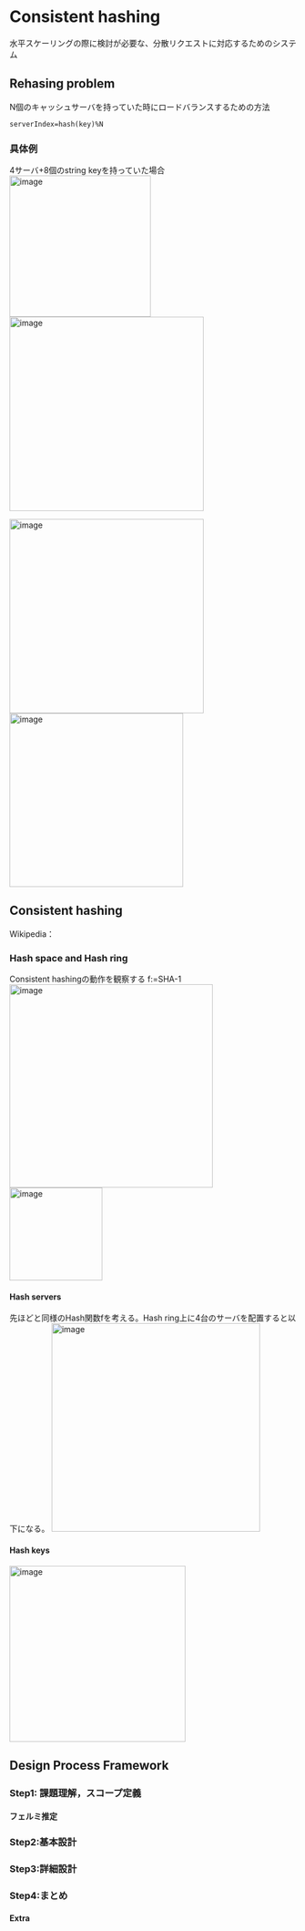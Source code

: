 # Consistent hashing
水平スケーリングの際に検討が必要な、分散リクエストに対応するためのシステム
## Rehasing problem
N個のキャッシュサーバを持っていた時にロードバランスするための方法
```
serverIndex=hash(key)%N
```
### 具体例
4サーバ+8個のstring keyを持っていた場合
<img width="248" alt="image" src="https://github.com/melonoidz/system_design_note/assets/27326835/6d8b5a18-b30e-4b1a-9e14-66a85a0d1654">
<img width="341" alt="image" src="https://github.com/melonoidz/system_design_note/assets/27326835/db2b3dab-82e4-4bde-b186-260031622c3b">

<img width="341" alt="image" src="https://github.com/melonoidz/system_design_note/assets/27326835/f4669781-e685-43a0-aa18-b9c30809409c">
<img width="305" alt="image" src="https://github.com/melonoidz/system_design_note/assets/27326835/4bbd3f77-d272-4eca-aaeb-11b1dd500317">

## Consistent hashing
Wikipedia：

### Hash space and Hash ring
Consistent hashingの動作を観察する
f:=SHA-1
<img width="357" alt="image" src="https://github.com/melonoidz/system_design_note/assets/27326835/f886107e-7c90-4197-af8e-7f14565e0c74">
<img width="163" alt="image" src="https://github.com/melonoidz/system_design_note/assets/27326835/3fb53ac7-a00f-45d4-900f-f20615afb376">

#### Hash servers
先ほどと同様のHash関数fを考える。Hash ring上に4台のサーバを配置すると以下になる。
<img width="366" alt="image" src="https://github.com/melonoidz/system_design_note/assets/27326835/3f933553-87d3-4c17-bd4c-65b9eb5043b1">

####  Hash keys
<img width="309" alt="image" src="https://github.com/melonoidz/system_design_note/assets/27326835/b17dc867-a03c-426a-b986-1ae541473d4f">


## Design Process Framework
### Step1: 課題理解，スコープ定義
#### フェルミ推定
### Step2:基本設計
### Step3:詳細設計
### Step4:まとめ
#### Extra
